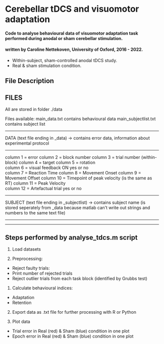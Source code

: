 # Cerebellar tDCS and visuomotor adaptation
#### Code to analyse behavioural data of visuomotor adaptation task performed during anodal or sham cerebellar stimulation.
#### written by Caroline Nettekoven, University of Oxford, 2016 - 2022.
- Within-subject, sham-controlled anodal tDCS study.
- Real & sham stimulation condition.

## File Description
## FILES
All are stored in folder
./data

Files available:
main_data.txt             contains behavioural data
main_subjectlist.txt      contains subject list
____________________________________________________________________
DATA
(text file ending in _data)
-> contains error data, information about experimental protocol
____________________________________________________________________
column 1    =     error
column 2    =     block number
column 3    =     trial number (within-block)
column 4    =     target
column 5    =     rotation                   
column 6    =     visual feedback ON yes or no           
column 7    =     Reaction Time
column 8    =     Movement Onset 
column 9    =     Movement Offset 
column 10   =     Timepoint of peak velocity (is the same as RT)
column 11   =     Peak Velocity                   
column 12   =     Artefactual trial yes or no
____________________________________________________________________
SUBJECT
(text file ending in _subjectlist)
-> contains subject name (is stored seperately from _data because matlab can't write out strings and numbers to the same text file)
____________________________________________________________________
____________________________________________________________________

## Steps performed by analyse_tdcs.m script
1. Load datasets
     
2. Preprocessing:
   
- Reject faulty trials:
 - Print number of rejected trials
 - Reject outlier trials from each task block (identified by Grubbs test)
   
1. Calculate behavioural indices:
  - Adaptation
  - Retention

2. Export data as .txt file for further processing with R or Python

3. Plot data
  - Trial error in Real (red) & Sham (blue) condition in one plot
  - Epoch error in Real (red) & Sham (blue) condition in one plot


